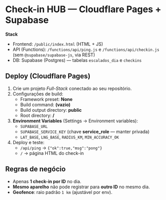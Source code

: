 # Check-in HUB — Cloudflare Pages + Supabase

**Stack**
- Frontend: `/public/index.html` (HTML + JS)
- API (Functions): `/functions/api/ping.js` e `/functions/api/checkin.js` (sem `@supabase/supabase-js`, via REST)
- DB: Supabase (Postgres) — tabelas `escalados_dia` e `checkins`

## Deploy (Cloudflare Pages)
1. Crie um projeto _Full-Stack_ conectado ao seu repositório.
2. Configurações de build:
   - Framework preset: **None**
   - Build command: **(vazio)**
   - Build output directory: **public**
   - Root directory: **/**
3. **Environment Variables** (Settings → Environment variables):
   - `SUPABASE_URL`
   - `SUPABASE_SERVICE_KEY` (chave **service_role** — manter privada)
   - `LAT_BASE`, `LNG_BASE`, `RADIUS_KM`, `MIN_ACCURACY_OK`
4. Deploy e teste:
   - `/api/ping` → `{"ok":true,"msg":"pong"}`
   - `/` → página HTML do check-in

## Regras de negócio
- Apenas **1 check-in por ID** no dia.
- **Mesmo aparelho** não pode registrar para **outro ID** no mesmo dia.
- **Geofence**: raio padrão `1 km` (ajustável por env).
